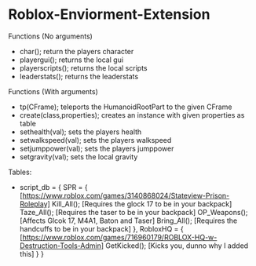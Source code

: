 # Roblox-Enviorment-Extension

Functions (No arguments)
 - char(); return the players character
 - playergui(); returns the local gui
 - playerscripts(); returns the local scripts
 - leaderstats(); returns the leaderstats
 
Functions (With arguments)
 - tp(CFrame); teleports the HumanoidRootPart to the given CFrame
 - create(class,properties); creates an instance with given properties as table
 - sethealth(val); sets the players health
 - setwalkspeed(val); sets the players walkspeed
 - setjumppower(val); sets the players jumppower
 - setgravity(val); sets the local gravity

Tables:
 - script_db = { 
     SPR = { [https://www.roblox.com/games/3140868024/Stateview-Prison-Roleplay]
        Kill_All(); [Requires the glock 17 to be in your backpack]
        Taze_All(); [Requires the taser to be in your backpack]
        OP_Weapons(); [Affects Glcok 17, M4A1, Baton and Taser]
        Bring_All(); [Requires the handcuffs to be in your backpack]
     },
     RobloxHQ = { [https://www.roblox.com/games/716960179/ROBLOX-HQ-w-Destruction-Tools-Admin]
        GetKicked(); [Kicks you, dunno why I added this]
     }
 }
